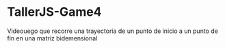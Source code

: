 # TallerJS-Game4
Videouego que recorre una trayectoria de un punto de inicio a un punto de fin en una matriz bidemensional
